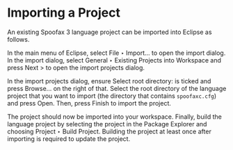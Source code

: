 # Importing a Project

An existing Spoofax 3 language project can be imported into Eclipse as follows.

In the main menu of Eclipse, select <span class="guilabel">File ‣ Import...</span> to open the import dialog.
In the import dialog, select <span class="guilabel">General ‣ Existing Projects into Workspace</span> and press <span class="guilabel">Next ></span> to open the import projects dialog.

In the import projects dialog, ensure <span class="guilabel">Select root directory:</span> is ticked and press <span class="guilabel">Browse...</span> on the right of that.
Select the root directory of the language project that you want to import (the directory that contains `spoofaxc.cfg`) and press <span class="guilabel">Open</span>.
Then, press <span class="guilabel">Finish</span> to import the project.

The project should now be imported into your workspace.
Finally, build the language project by selecting the project in the <span class="guilabel">Package Explorer</span> and choosing <span class="guilabel">Project ‣ Build Project</span>.
Building the project at least once after importing is required to update the project.
